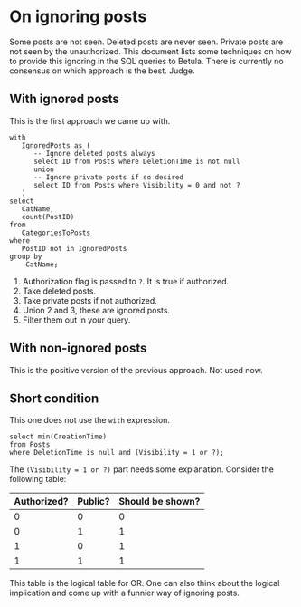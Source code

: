 # On ignoring posts
Some posts are not seen. Deleted posts are never seen. Private posts are not seen by the unauthorized. This document lists some techniques on how to provide this ignoring in the SQL queries to Betula. There is currently no consensus on which approach is the best. Judge.

## With ignored posts
This is the first approach we came up with.

```sqlite
with
   IgnoredPosts as (
      -- Ignore deleted posts always
      select ID from Posts where DeletionTime is not null
      union
      -- Ignore private posts if so desired
      select ID from Posts where Visibility = 0 and not ?
   )
select
   CatName, 
   count(PostID)
from
   CategoriesToPosts
where
   PostID not in IgnoredPosts
group by
	CatName;
```

1. Authorization flag is passed to `?`. It is true if authorized.
2. Take deleted posts.
3. Take private posts if not authorized.
4. Union 2 and 3, these are ignored posts.
5. Filter them out in your query.

## With non-ignored posts
This is the positive version of the previous approach. Not used now.

## Short condition
This one does not use the `with` expression.

```sqlite
select min(CreationTime)
from Posts
where DeletionTime is null and (Visibility = 1 or ?);
```

The `(Visibility = 1 or ?)` part needs some explanation. Consider the following table:

| Authorized? | Public? | Should be shown? |
| ----------- | ------- | ---------------- |
| 0 | 0 | 0 |
| 0 | 1 | 1 |
| 1 | 0 | 1 |
| 1 | 1 | 1 |

This table is the logical table for OR. One can also think about the logical implication and come up with a funnier way of ignoring posts.
